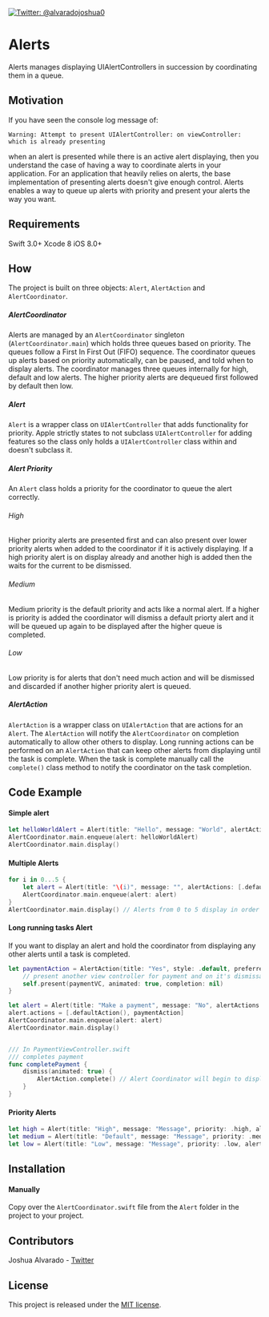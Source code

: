 [![Twitter: @alvaradojoshua0](https://img.shields.io/badge/contact-@alvaradojoshua0-blue.svg?style=flat)](https://twitter.com/alvaradojoshua0)

# Alerts
Alerts manages displaying UIAlertControllers in succession by coordinating them in a queue.

## Motivation
If you have seen the console log message of:

`Warning: Attempt to present UIAlertController: on viewController: which is already presenting` 

when an alert is presented while there is an active alert displaying, then you understand the case of having a way to coordinate alerts in your application. For an application that heavily relies on alerts, the base implementation of presenting alerts doesn't give enough control. Alerts enables a way to queue up alerts with priority and present your alerts the way you want.

## Requirements
Swift 3.0+
Xcode 8
iOS 8.0+

## How
The project is built on three objects: `Alert`, `AlertAction` and `AlertCoordinator`.

##### AlertCoordinator
Alerts are managed by an `AlertCoordinator` singleton (`AlertCoordinator.main`) which holds three queues based on priority. The queues follow a First In First Out (FIFO) sequence. The coordinator queues up alerts based on priority automatically, can be paused, and told when to display alerts. The coordinator manages three queues internally for high, default and low alerts. The higher priority alerts are dequeued first followed by default then low.

##### Alert
`Alert` is a wrapper class on `UIAlertController` that adds functionality for priority. Apple strictly states to not subclass `UIAlertController` for adding features so the class only holds a `UIAlertController` class within and doesn't subclass it.

##### Alert Priority
An `Alert` class holds a priority for the coordinator to queue the alert correctly. 
###### High
Higher priority alerts are presented first and can also present over lower priority alerts when added to the coordinator if it is actively displaying. If a high priority alert is on display already and another high is added then the waits for the current to be dismissed. 
###### Medium
Medium priority is the default priority and acts like a normal alert. If a higher is priority is added the coordinator will dismiss a default priorty alert and it will be queued up again to be displayed after the higher queue is completed. 
###### Low
Low priority is for alerts that don't need much action and will be dismissed and discarded if another higher priority alert is queued. 

##### AlertAction
`AlertAction` is a wrapper class on `UIAlertAction` that are actions for an `Alert`. The `AlertAction` will notify the `AlertCoordinator` on completion automatically to allow other others to display. Long running actions can be performed on an `AlertAction` that can keep other alerts from displaying until the task is complete. When the task is complete manually call the `complete()` class method to notify the coordinator on the task completion.

## Code Example

#### Simple alert
```swift
let helloWorldAlert = Alert(title: "Hello", message: "World", alertActions: [.defaultAction()]) // .defaultAction() creates a default confirmation AlertAction with a title of Okay
AlertCoordinator.main.enqueue(alert: helloWorldAlert)
AlertCoordinator.main.display()
```

#### Multiple Alerts

```swift
for i in 0...5 {
    let alert = Alert(title: "\(i)", message: "", alertActions: [.defaultAction()])    
    AlertCoordinator.main.enqueue(alert: alert)
}
AlertCoordinator.main.display() // Alerts from 0 to 5 display in order
```

#### Long running tasks Alert
If you want to display an alert and hold the coordinator from displaying any other alerts until a task is completed.
```swift
let paymentAction = AlertAction(title: "Yes", style: .default, preferred: true, completeOnDismiss: false) { alert in
    // present another view controller for payment and on it's dismissal call AlertAction.complete()
    self.present(paymentVC, animated: true, completion: nil)
}

let alert = Alert(title: "Make a payment", message: "No", alertActions: [.defaultAction()])
alert.actions = [.defaultAction(), paymentAction]
AlertCoordinator.main.enqueue(alert: alert)
AlertCoordinator.main.display()


/// In PaymentViewController.swift
/// completes payment
func completePayment {
    dismiss(animated: true) {
        AlertAction.complete() // Alert Coordinator will begin to display any pending alerts in queue
    }
}
```

#### Priority Alerts
```swift
let high = Alert(title: "High", message: "Message", priority: .high, alertActions: nil)
let medium = Alert(title: "Default", message: "Message", priority: .medium, alertActions: nil)
let low = Alert(title: "Low", message: "Message", priority: .low, alertActions: nil)
```

## Installation

#### Manually
Copy over the `AlertCoordinator.swift` file from the `Alert` folder in the project to your project.

## Contributors
Joshua Alvarado - [Twitter](https://www.twitter.com/alvaradojoshua0)

## License
This project is released under the [MIT license](https://github.com/lostatseajoshua/Alerts/blob/master/LICENSE).
